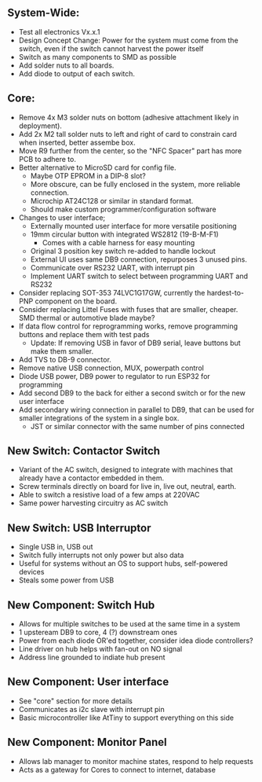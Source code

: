 ## System-Wide:

* Test all electronics Vx.x.1
* Design Concept Change: Power for the system must come from the switch, even if the switch cannot harvest the power itself
* Switch as many components to SMD as possible
* Add solder nuts to all boards.
* Add diode to output of each switch.

## Core:

* Remove 4x M3 solder nuts on bottom (adhesive attachment likely in deployment). 
* Add 2x M2 tall solder nuts to left and right of card to constrain card when inserted, better assembe box.
* Move R9 further from the center, so the "NFC Spacer" part has more PCB to adhere to.
* Better alternative to MicroSD card for config file.
  * Maybe OTP EPROM in a DIP-8 slot?
  * More obscure, can be fully enclosed in the system, more reliable connection.
  * Microchip AT24C128 or similar in standard format.
  * Should make custom programmer/configuration software
* Changes to user interface;
  * Externally mounted user interface for more versatile positioning
  * 19mm circular button with integrated WS2812 (19-B-M-F1)
    * Comes with a cable harness for easy mounting
  * Original 3 position key switch re-added to handle lockout
  * External UI uses same DB9 connection, repurposes 3 unused pins.
  * Communicate over RS232 UART, with interrupt pin
  * Implement UART switch to select between programming UART and RS232
* Consider replacing SOT-353 74LVC1G17GW, currently the hardest-to-PNP component on the board.
* Consider replacing Littel Fuses with fuses that are smaller, cheaper. SMD thermal or automotive blade maybe? 
* If data flow control for reprogramming works, remove programming buttons and replace them with test pads
  * Update: If removing USB in favor of DB9 serial, leave buttons but make them smaller. 
* Add TVS to DB-9 connector.
* Remove native USB connection, MUX, powerpath control
* Diode USB power, DB9 power to regulator to run ESP32 for programming
* Add second DB9 to the back for either a second switch or for the new user interface
* Add secondary wiring connection in parallel to DB9, that can be used for smaller integrations of the system in a single box.
  * JST or similar connector with the same number of pins connected

## New Switch: Contactor Switch
* Variant of the AC switch, designed to integrate with machines that already have a contactor embedded in them.
* Screw terminals directly on board for live in, live out, neutral, earth.
* Able to switch a resistive load of a few amps at 220VAC
* Same power harvesting circuitry as AC switch

## New Switch: USB Interruptor
* Single USB in, USB out
* Switch fully interrupts not only power but also data
* Useful for systems without an OS to support hubs, self-powered devices
* Steals some power from USB

## New Component: Switch Hub
* Allows for multiple switches to be used at the same time in a system
* 1 upsteream DB9 to core, 4 (?) downstream ones
* Power from each diode OR'ed together, consider idea diode controllers?
* Line driver on hub helps with fan-out on NO signal
* Address line grounded to indiate hub present

## New Component: User interface
* See "core" section for more details
* Communicates as i2c slave with interrupt pin
* Basic microcontroller like AtTiny to support everything on this side

## New Component: Monitor Panel
* Allows lab manager to monitor machine states, respond to help requests
* Acts as a gateway for Cores to connect to internet, database
